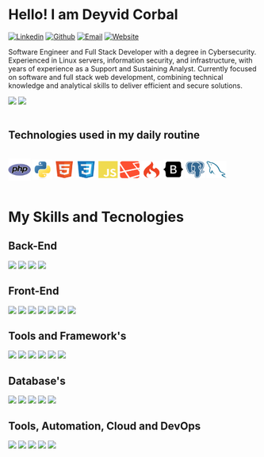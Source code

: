 # Hello! I am Deyvid Corbal

[![Linkedin](https://img.shields.io/badge/-LinkedIn-blue?style=flat&logo=Linkedin&logoColor=white)](https://www.linkedin.com/in/deyvidcorbal/)
[![Github](https://img.shields.io/badge/-Github-000?style=flat&logo=Github&logoColor=white)](https://github.com/deyvidcn)
[![Email](https://img.shields.io/badge/-Email-%23333?style=flat&logo=Microsoft-Outlook&logoColor=white)](mailto:contact@deyvidcorbal.live)
[![Website](https://img.shields.io/badge/website-000000?style=for-the-flat&logo=About.me&logoColor=white)](https://deyvidcorbal.live)

Software Engineer and Full Stack Developer with a degree in Cybersecurity. Experienced in Linux servers, information security, and infrastructure, with years of experience as a Support and Sustaining Analyst. Currently focused on software and full stack web development, combining technical knowledge and analytical skills to deliver efficient and secure solutions.


<div >
<img height="300em" src="https://github-readme-stats.vercel.app/api?username=deyvidcn&include_all_commits=true&count_private=true&show_icons=true&theme=dark">
<img height="300em" src="https://github-readme-stat-deyvidcn.vercel.app/api/top-langs/?username=deyvidcn&count_private=true&langs_count=10&size_weight=0.5&count_weight=0.5&layout=compact&theme=dark&hide=hack">
</div><br/>

## Technologies used in my daily routine

<div style="display: inline_block"><br />
<img align="center" alt="PHP" height="45" width="45" src="https://raw.githubusercontent.com/devicons/devicon/master/icons/php/php-original.svg">
<img align="center" alt="Python" height="40" width="40" src="https://raw.githubusercontent.com/devicons/devicon/master/icons/python/python-original.svg">
<img align="center" alt="HTML" height="35" width="40" src="https://raw.githubusercontent.com/devicons/devicon/master/icons/html5/html5-original.svg">
<img align="center" alt="CSS" height="35" width="40" src="https://raw.githubusercontent.com/devicons/devicon/master/icons/css3/css3-original.svg">
<img align="center" alt="Js" height="35" width="40" src="https://raw.githubusercontent.com/devicons/devicon/master/icons/javascript/javascript-plain.svg">
<img align="center" alt="Laravel" height="35" width="40" src="https://raw.githubusercontent.com/devicons/devicon/master/icons/laravel/laravel-plain.svg">
<img align="center" alt="CodeIgniter" height="35" width="40" src="https://raw.githubusercontent.com/devicons/devicon/master/icons/codeigniter/codeigniter-plain.svg">
<img align="center" alt="Bootstrap" height="40" width="40" src="https://raw.githubusercontent.com/devicons/devicon/master/icons/bootstrap/bootstrap-plain.svg">
<img align="center" alt="PostgreSql" height="35" width="40" src="https://raw.githubusercontent.com/devicons/devicon/master/icons/postgresql/postgresql-plain.svg">
<img align="center" alt="MySql" height="35" width="40" src="https://raw.githubusercontent.com/devicons/devicon/master/icons/mysql/mysql-plain.svg">
</div><br />

# My Skills and Tecnologies

## Back-End

<div>
<img src="https://img.shields.io/badge/Python-blue?style=for-the-badge&logo=python&logoColor=FFD43B" />
<img src="https://img.shields.io/badge/php-777BB4?style=for-the-badge&logo=php&logoColor=white" />
<img src="https://img.shields.io/badge/C%23-purple?style=for-the-badge&logo=csharp&logoColor=white" />
<img src="https://img.shields.io/badge/C-00599C?style=for-the-badge&logo=c&logoColor=white" />
</div>

## Front-End

<div>
<img src="https://img.shields.io/badge/HTML5-E34F26?style=for-the-badge&logo=html5&logoColor=white" />
<img src="https://img.shields.io/badge/CSS3-1572B6?style=for-the-badge&logo=css3&logoColor=white" />
<img src="https://img.shields.io/badge/JavaScript-FFD43B?style=for-the-badge&logo=javascript&logoColor=000" />
<img src="https://img.shields.io/badge/Bootstrap-563D7C?style=for-the-badge&logo=bootstrap&logoColor=white" />
<img src="https://img.shields.io/badge/Tailwind_CSS-38B2AC?style=for-the-badge&logo=tailwind-css&logoColor=white" />
<img src="https://img.shields.io/badge/Sass-CC6699?style=for-the-badge&logo=sass&logoColor=white" />
<img src="https://img.shields.io/badge/jQuery-0769AD?style=for-the-badge&logo=jquery&logoColor=white" />
</div>

## Tools and Framework's

<div>
<img src="https://img.shields.io/badge/Laravel-FF2D20?style=for-the-badge&logo=laravel&logoColor=white" />
<img src="https://img.shields.io/badge/Codeigniter-white?style=for-the-badge&logo=codeigniter&logoColor=EF4223" />
<img src="https://img.shields.io/badge/Flask-000000?style=for-the-badge&logo=flask&logoColor=white" />
<img src="https://img.shields.io/badge/Django-092E20?style=for-the-badge&logo=django&logoColor=green" />
<img src="https://img.shields.io/badge/.NET-512BD4?style=for-the-badge&logo=dotnet&logoColor=white" />
<img src="https://img.shields.io/badge/Swagger-85EA2D?style=for-the-badge&logo=Swagger&logoColor=white" />
</div>

## Database's

<div>
<img src="https://img.shields.io/badge/PostgreSQL-316192?style=for-the-badge&logo=postgresql&logoColor=white" />
<img src="https://img.shields.io/badge/MySQL-005C84?style=for-the-badge&logo=mysql&logoColor=white" />
<img src="https://img.shields.io/badge/MongoDB-4EA94B?style=for-the-badge&logo=mongodb&logoColor=white" />
<img src="https://img.shields.io/badge/redis-%23DD0031.svg?&style=for-the-badge&logo=redis&logoColor=white" />
<img src="https://img.shields.io/badge/Elastic_Search-005571?style=for-the-badge&logo=elasticsearch&logoColor=white" />
</div>

## Tools, Automation, Cloud and DevOps

<div>
<img src="https://img.shields.io/badge/Linux-FCC624?style=for-the-badge&logo=linux&logoColor=black" />
<img src="https://img.shields.io/badge/GIT-E44C30?style=for-the-badge&logo=git&logoColor=white" />
<img src="https://img.shields.io/badge/Docker-2CA5E0?style=for-the-badge&logo=docker&logoColor=white" />
<img src="https://img.shields.io/badge/azure-0089D6?style=for-the-badge&logo=microsoft-azure&logoColor=white" />
<img src="https://img.shields.io/badge/AWS-FF9900?style=for-the-badge&logo=amazonaws&logoColor=black" />
</div><br />

